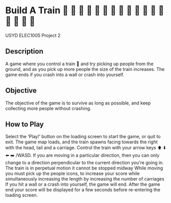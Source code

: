 # Build A Train  :bullettrain_side: :train: :train: :train: :train: :train: :train: :train: :train: :train: :train: :train: :train: :train: :train: :train: :train:
USYD ELEC1005 Project 2

## Description
A game where you control a train  :train: and try picking up people from the ground, and as you pick up more people the size of the train increases. The game ends if you crash into a wall or crash into yourself.

## Objective
The objective of the game is to survive as long as possible, and keep collecting more people without crashing.

## How to Play
Select the ‘Play!’ button on the loading screen to start the game, or quit to exit.
The game map loads, and the train spawns facing towards the right with the head, tail and a carriage.
Control the train with your arrow keys :arrow_up: :arrow_down: :arrow_left: :arrow_right: /WASD.
 If you are moving in a particular direction, then you can only change to a direction perpendicular to the current direction you’re going in.
The train is in perpetual motion it cannot be stopped midway
While moving you must pick up the people icons, to increase your score while simultaneously increasing the length by increasing the number of carriages
If you hit a wall or a crash into yourself, the game will end. After the game end your score will be displayed for a few seconds before re-entering the loading screen.
